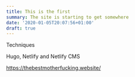 ```yaml
---
title: This is the first
summary: The site is starting to get somewhere
date: '2020-01-05T20:07:56+01:00'
draft: true
---
```

Techniques

Hugo, Netlify and Netlify CMS

https://thebestmotherfucking.website/
